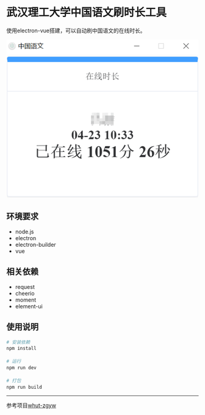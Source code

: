 # 武汉理工大学中国语文刷时长工具

使用electron-vue搭建，可以自动刷中国语文的在线时长。

![ui](/picture/ui.png)

## 环境要求

- node.js
- electron
- electron-builder
- vue

## 相关依赖

- request
- cheerio
- moment
- element-ui

## 使用说明

``` bash
# 安装依赖
npm install

# 运行
npm run dev

# 打包
npm run build

```

---
参考项目[whut-zgyw](https://github.com/CNYuYang/whut-zgyw)